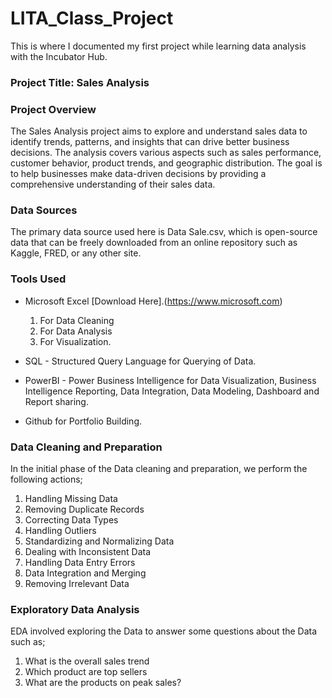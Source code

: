 # LITA_Class_Project

This is where I documented my first project while learning data analysis with the Incubator Hub.

### Project Title: Sales Analysis

### Project Overview

The Sales Analysis project aims to explore and understand sales data to identify trends, patterns, and insights that can drive better business decisions. The analysis covers various aspects such as sales performance, customer behavior, product trends, and geographic distribution. The goal is to help businesses make data-driven decisions by providing a comprehensive understanding of their sales data.

### Data Sources

The primary data source used here is Data Sale.csv, which is open-source data that can be freely downloaded from an online repository such as Kaggle, FRED, or any other site.

### Tools Used
- Microsoft Excel [Download Here].(https://www.microsoft.com)
    1. For Data Cleaning
    2. For Data Analysis
    3. For Visualization.
      
- SQL - Structured Query Language for Querying of Data.
- PowerBI - Power Business Intelligence for Data Visualization, Business Intelligence Reporting, Data Integration, Data Modeling, Dashboard and Report sharing.
- Github for Portfolio Building.

### Data Cleaning and Preparation

In the initial phase of the Data cleaning and preparation, we perform the following actions;
  1. Handling Missing Data
  2. Removing Duplicate Records
  3. Correcting Data Types
  4. Handling Outliers
  5. Standardizing and Normalizing Data
  6. Dealing with Inconsistent Data
  7. Handling Data Entry Errors
  8. Data Integration and Merging
  9. Removing Irrelevant Data

### Exploratory Data Analysis
EDA involved exploring the Data to answer some questions about the Data such as;
  1. What is the overall sales trend
  2. Which product are top sellers
  3. What are the products on peak sales?

